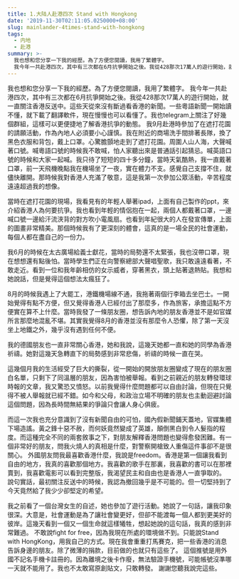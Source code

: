 ```yaml
---
title: 1.大陆人赴港四次 Stand with Hongkong
date: '2019-11-30T02:11:05.0250000+08:00'
slug: mainlander-4times-stand-with-hongkong
tags:
  - 内地
  - 赴港
summary: >-
  我也想和您分享一下我的經歷。為了方便您閱讀，我用了繁體字。
  我今年一共赴港四次，其中有三次都在6月抗爭開始之後。我從428那次17萬人的遊行開始，就一直關注香港反送中
---
```

我也想和您分享一下我的經歷。為了方便您閱讀，我用了繁體字。 我今年一共赴港四次，其中有三次都在6月抗爭開始之後。我從428那次17萬人的遊行開始，就一直關注香港反送中。這些天從來沒有斷過看香港的新聞。一些粵語新聞一開始讀不懂，就下載了翻譯軟件，現在慢慢也可以看懂了。我也telegram上關注了好幾個群組，這樣可以更便捷地了解香港抗爭的動態。 
我9月赴港時參加了在遮打花園的請願活動，作為內地人必須要小心謹慎。我在附近的商場洗手間排著長隊，換了黑色衣服和背包，戴上口罩。心驚膽顫地走到了遮打花園。周圍人山人海，大聲喊著口號。喊粵語口號的時候我不敢喊，怕人家聽出來是普通話引起猜忌。喊英語口號的時候和大家一起喊。我只待了短短的四十多分鐘，當時天氣酷熱，我一直戴著口罩，前一天飛機晚點我在機場坐了一夜，實在體力不支。感覺自己支撐不住，就儘快離開。那時候我對香港人充滿了敬意，這是我第一次參加公眾活動，辛苦程度遠遠超過我的想像。

當時在遮打花園的現場，我看見有的年輕人舉著ipad，上面有自己製作的ppt，來介紹香港人為何要抗爭。我也看到年輕的情侶抱在一起，兩個人都戴著口罩，一邊喊口號一邊給汗流浹背的對方吹小電風扇。也看到年紀很大的人在發宣傳單，上面的圖畫非常精美。那個時候我有了更深刻的體會，這真的是一場全民的社會運動，每個人都在盡自己的一份力。

我6月的時候在太古廣場給義士獻花，當時的局勢還不太緊張，我也沒帶口罩，現在想想還有點後怕。當時學生們正在向警察總部大聲唱聖歌，我只敢遠遠看著，不敢走近。看到一位和我年齡相仿的女示威者，穿著黑衣，頭上貼著退熱貼。我想和她說話，但是覺得這個想法太瘋狂了。

8月的時候我遇上了大罷工，港鐵機場線不通，我拖著兩個行李箱去坐巴士。一開始覺得有點不方便，但又覺得香港人已經付出了那麼多，作為旅客，承擔這點不方便實在算不上什麼。當時我發了一條朋友圈，想告訴內地的朋友香港並不是如官媒所言那麼地混亂不堪。其實我覺得8月的香港並沒有那麼令人恐懼，除了第一天沒坐上地鐵之外，幾乎沒有遇到任何不便。

我的德國朋友也一直非常關心香港，她和我說，這幾天她都一直和她的同學為香港祈禱。她對這幾天急轉直下的局勢感到非常悲傷，祈禱的時候一直在哭。

這幾個月我的生活經受了巨大的撕裂，從一開始的開放朋友圈變成了現在的朋友圈白名單，只剩下了同溫層的朋友，因為害怕被舉報。看到之前親近的朋友轉發環球時報的文章，我又驚恐又憤怒。以前我覺得什麼問題都可以自由討論，但現在只覺得不被人舉報就已經不錯。如今和父母，和政治立場不明確的朋友也主動迴避討論這個問題，因為長時間無結果的爭論只會讓人身心俱疲。

而這一次我也充分意識到了沒有新聞自由的可怕，國內假新聞鋪天蓋地，官媒集體下場造謠。黃之鋒十惡不赦，而何妖竟然變成了英雄，顛倒黑白到令人髮指的程度。而這種完全不同的兩套敘事之下，對朋友解釋香港問題也變得愈發困難。有一個非常好的朋友，問我火燒人的真相是什麼，對警察開槍致人重傷這件事卻不是很關心。 外國朋友問我最喜歡香港什麼，我說是freedom。香港是第一個讓我看到自由的地方，我真的喜歡那個地方。我喜歡的歌手在那裏，我喜歡的書可以在那裡賣到，我喜歡電影可以看到完整版，我渴望民主和自由也是香港人一直爭取的。 說句實話，最初關注反送中的時候，我認為撤回幾乎是不可能的。但一切堅持到了今天竟然給了我少少卻堅定的希望。

我之前看了一個台灣女生的自述，她也參加了遊行活動。她說了一句話，讓我印象很深。大意是，社會運動是為了讓社會變更好，但卻不能渡每一個人都到更美好的彼岸。這幾天看到一個又一個生命就這樣犧牲，想起她說的這句話，我真的感到非常難過。 不敢說fight for free，因為我現在所處的環境做不到。只能說Stand with HongKong，用我自己的方式。現在我會重重打馬賽克，把一些香港的消息告訴身邊的朋友。除了微薄的捐款，目前做的也就只有這些了。 這個推號是用外國不記名手機卡註冊的。因為離境之後卡作廢，無法驗證手機號，可能帳號沒準哪一天就不能用了。我也不太敢寫原創貼文，只敢轉發。 謝謝您聽我說完這些。
